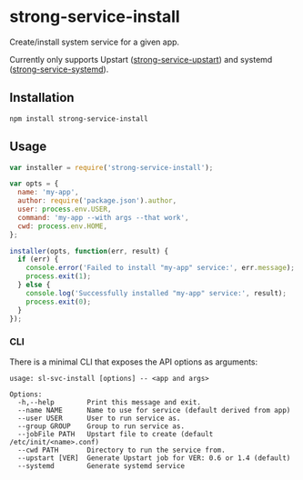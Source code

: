 # strong-service-install

Create/install system service for a given app.

Currently only supports Upstart ([strong-service-upstart](https://github.com/strongloop/strong-service-upstart))
and systemd
([strong-service-systemd](https://github.com/strongloop/strong-service-systemd)).

## Installation

`npm install strong-service-install`

## Usage

```js
var installer = require('strong-service-install');

var opts = {
  name: 'my-app',
  author: require('package.json').author,
  user: process.env.USER,
  command: 'my-app --with args --that work',
  cwd: process.env.HOME,
};

installer(opts, function(err, result) {
  if (err) {
    console.error('Failed to install "my-app" service:', err.message);
    process.exit(1);
  } else {
    console.log('Successfully installed "my-app" service:', result);
    process.exit(0);
  }
});
```

### CLI

There is a minimal CLI that exposes the API options as arguments:
```
usage: sl-svc-install [options] -- <app and args>

Options:
  -h,--help        Print this message and exit.
  --name NAME      Name to use for service (default derived from app)
  --user USER      User to run service as.
  --group GROUP    Group to run service as.
  --jobFile PATH   Upstart file to create (default /etc/init/<name>.conf)
  --cwd PATH       Directory to run the service from.
  --upstart [VER]  Generate Upstart job for VER: 0.6 or 1.4 (default)
  --systemd        Generate systemd service
```
